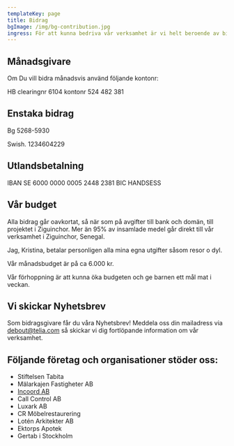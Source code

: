 ```yaml
---
templateKey: page
title: Bidrag
bgImage: /img/bg-contribution.jpg
ingress: För att kunna bedriva vår verksamhet är vi helt beroende av bidrag.
---
```

## Månadsgivare

Om Du vill bidra månadsvis använd följande kontonr: 

HB clearingnr 6104 kontonr 524 482 381

## Enstaka bidrag

Bg 5268-5930

Swish. 1234604229

## Utlandsbetalning

IBAN SE 6000 0000 0005 2448 2381        BIC HANDSESS

## Vår budget

Alla bidrag går oavkortat, så när som på avgifter till bank och domän, till projektet i Ziguinchor. Mer än 95% av insamlade medel går direkt till vår verksamhet i Ziguinchor, Senegal. 

Jag, Kristina, betalar personligen alla mina egna utgifter såsom resor o dyl. 

Vår månadsbudget är på ca 6.000 kr.

Vår förhoppning är att kunna öka budgeten och ge barnen ett mål mat i veckan.

## Vi skickar Nyhetsbrev

Som bidragsgivare får du våra Nyhetsbrev! Meddela oss din mailadress via debout@telia.com så skickar vi dig fortlöpande information om vår verksamhet. 

## Följande företag och organisationer stöder oss:

* Stiftelsen Tabita 
* Mälarkajen Fastigheter AB
* [Incoord AB](https://www.incoord.se/)
* Call Control AB
* Luxark AB
* CR Möbelrestaurering 
* Lotén Arkitekter AB
* Ektorps Apotek
* Gertab i Stockholm
